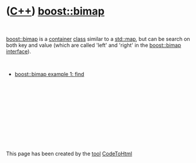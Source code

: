 



 

 

 

 

 

([C++](Cpp.md)) [boost::bimap](CppBoostBimap.md)
==================================================

 

[boost::bimap](CppBimap.md) is a [container](CppContainer.md)
[class](CppClass.md) similar to a [std::map](CppMap.md), but can be
search on both key and value (which are called 'left' and 'right' in the
[boost::bimap](CppBimap.md) [interface](CppInterface.md)).

 

-   [boost::bimap example 1: find](CppBimapExample1.md)

 

 

 

 

 





 




This page has been created by the [tool](Tools.md)
[CodeToHtml](ToolCodeToHtml.md)

